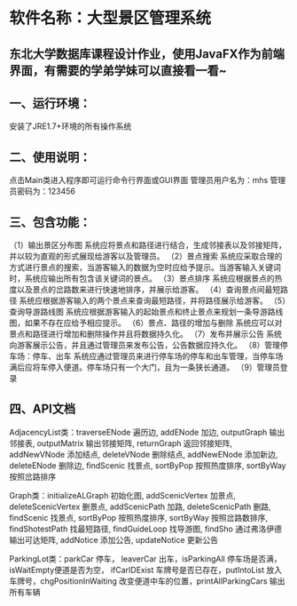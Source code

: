 # 软件名称：大型景区管理系统
东北大学数据库课程设计作业，使用JavaFX作为前端界面，有需要的学弟学妹可以直接看一看~
----------------------------------------------------------------------------------------------------------
## 一、运行环境：
安装了JRE1.7+环境的所有操作系统

## 二、使用说明：
点击Main类进入程序即可运行命令行界面或GUI界面
管理员用户名为：mhs
管理员密码为：123456

## 三、包含功能：
（1）输出景区分布图
系统应将景点和路径进行结合，生成邻接表以及邻接矩阵，并以较为直观的形式展现给游客以及管理员。
（2）景点搜索
系统应采取合理的方式进行景点的搜索，当游客输入的数据为空时应给予提示。当游客输入关键词时，系统应输出所有包含该关键词的景点。
（3）景点排序
系统应根据景点的热度以及景点的岔路数来进行快速地排序，并展示给游客。
（4）查询景点间最短路径
系统应根据游客输入的两个景点来查询最短路径，并将路径展示给游客。
（5）查询导游路线图
系统应根据游客输入的起始景点和终止景点来规划一条导游路线图，如果不存在应给予相应提示。
（6）景点、路径的增加与删除
系统应可以对景点和路径进行增加和删除操作并且将数据持久化。
（7）发布并展示公告
系统向游客展示公告，并且通过管理员来发布公告，公告数据应持久化。
（8）管理停车场：停车、出车
系统应通过管理员来进行停车场的停车和出车管理，当停车场满后应将车停入便道。停车场只有一个大门，且为一条狭长通道。
（9）管理员登录

## 四、API文档
AdjacencyList类：traverseENode 遍历边, addENode 加边, outputGraph 输出邻接表, outputMatrix 输出邻接矩阵,
returnGraph 返回邻接矩阵, addNewVNode 添加结点, deleteVNode 删除结点, addNewENode 添加新边,
deleteENode 删除边, findScenic 找景点, sortByPop 按照热度排序, sortByWay 按照岔路排序

Graph类：initializeALGraph 初始化图, addScenicVertex 加景点, deleteScenicVertex 删景点,
addScenicPath 加路, deleteScenicPath 删路, findScenic 找景点, sortByPop 按照热度排序,
sortByWay 按照岔路数排序, findShotestPath 找最短路径, findGuideLoop 找导游图, findSho 通过弗洛伊德输出可达矩阵,
addNotice 添加公告, updateNotice 更新公告

ParkingLot类：parkCar 停车， leaverCar 出车，isParkingAll 停车场是否满，isWaitEmpty便道是否为空，
ifCarIDExist 车牌号是否已存在，putIntoList 放入车牌号，chgPositionInWaiting 改变便道中车的位置，printAllParkingCars 输出所有车辆
